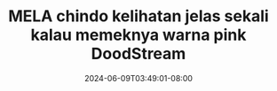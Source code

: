 --- 
title: "MELA chindo kelihatan jelas sekali kalau memeknya warna pink  DoodStream"
description: "   video bokep MELA chindo kelihatan jelas sekali kalau memeknya warna pink  DoodStream  tele full  "
date: 2024-06-09T03:49:01-08:00
file_code: "486ju2v26v4m"
draft: false
cover: "xy2mzfz8lbvge38u.jpg"
tags: ["MELA", "chindo", "kelihatan", "jelas", "sekali", "kalau", "memeknya", "warna", "pink", "DoodStream", "bokep-indo", "bokep-viral", "bokep-ig"]
length: 140
fld_id: "1398456"
foldername: "ABG vacum cleaner"
categories: ["ABG vacum cleaner"]
views: 135
---